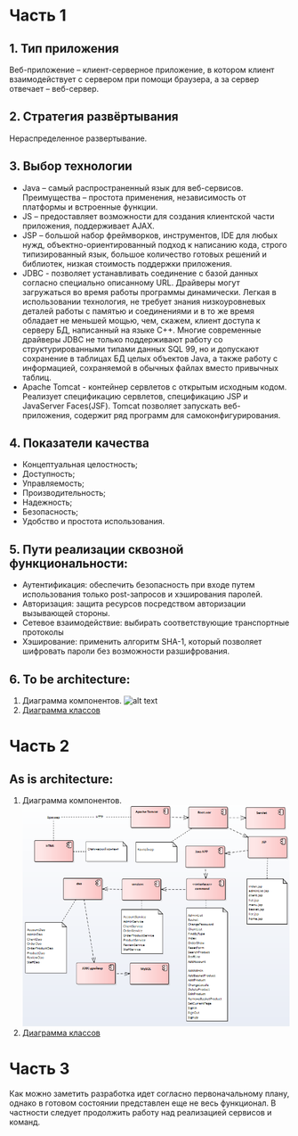 ﻿# Часть 1
## 1.	Тип приложения
Веб-приложение – клиент-серверное приложение, в котором клиент взаимодействует с сервером при помощи браузера, а за сервер отвечает – веб-сервер.
## 2.	Стратегия развёртывания 
Нераспределенное развертывание.
## 3. Выбор технологии
  - Java – самый распространенный язык для веб-сервисов. Преимущества – простота применения, независимость от платформы и встроенные функции.
  - JS – предоставляет возможности для создания клиентской части приложения, поддерживает AJAX.
  - JSP – большой набор фреймворков, инструментов, IDE для любых нужд, объектно-ориентированный подход к написанию кода, строго типизированный язык, большое количество готовых решений и библиотек, низкая стоимость поддержки приложения.
  - JDBC - позволяет устанавливать соединение с базой данных согласно специально описанному URL. Драйверы могут загружаться во время работы программы динамически. Легкая в использовании технология, не требует знания низкоуровневых деталей работы с памятью и соединениями и в то же время обладает не меньшей мощью, чем, скажем, клиент доступа к серверу БД, написанный на языке C++. Многие современные драйверы JDBC не только поддерживают работу со структурированными типами данных SQL 99, но и допускают сохранение в таблицах БД целых объектов Java, а также работу с информацией, сохраняемой в обычных файлах вместо привычных таблиц.
  - Apache Tomcat - контейнер сервлетов с открытым исходным кодом. Реализует спецификацию сервлетов, спецификацию JSP и JavaServer Faces(JSF). Tomcat позволяет запускать веб-приложения, содержит ряд программ для самоконфигурирования.
## 4. Показатели качества
  - Концептуальная целостность;
  - Доступность;
  - Управляемость;
  - Производительность;
  - Надежность;
  - Безопасность;
  - Удобство и простота использования.
## 5.  Пути реализации сквозной функциональности: 
  - Аутентификация: обеспечить безопасность при входе путем использования только post-запросов и хэширования паролей.
  - Авторизация: защита ресурсов посредством авторизации вызывающей стороны.
  - Сетевое взаимодействие: выбирать соответствующие транспортные протоколы
  - Хэширование: применить алгоритм SHA-1, который позволяет шифровать пароли без возможности разшифрования.
 ## 6. To be architecture:
 1. Диаграмма компонентов.
![alt text](https://github.com/UladzislauVintsarevich550502/Cozy-corner/blob/master/docs/images/to_be.png)
2. [Диаграмма классов](https://github.com/UladzislauVintsarevich550502/Cozy-corner/blob/master/docs/images/to_be_cd.pdf)
 # Часть 2
 ## As is architecture:
 1. Диаграмма компонентов.
 ![alt text](https://github.com/UladzislauVintsarevich550502/Cozy-corner/blob/master/docs/images/as_is.png)
 2. [Диаграмма классов](https://github.com/UladzislauVintsarevich550502/Cozy-corner/blob/master/docs/images/cd.png)
 # Часть 3
  Как можно заметить разработка идет согласно первоначальному плану, однако в готовом состоянии представлен еще не весь функционал. В частности следует продолжить работу над реализацией сервисов и команд.  
